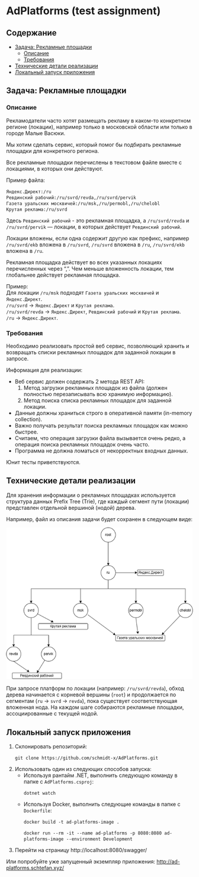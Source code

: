 # AdPlatforms (test assignment)

## Содержание
- [Задача: Рекламные площадки](#задача-рекламные-площадки)
  - [Описание](#описание)
  - [Требования](#требования)
- [Технические детали реализации](#технические-детали-реализации)
- [Локальный запуск приложения](#локальный-запуск-приложения)


## Задача: Рекламные площадки

### Описание

Рекламодатели часто хотят размещать рекламу в каком-то конкретном регионе
(локации), например только в московской области или только в городе Малые Васюки.

Мы хотим сделать сервис, который помог бы подбирать рекламные площадки для
конкретного региона.

Все рекламные площадки перечислены в текстовом файле вместе с локациями, в
которых они действуют.

Пример файла:
```
Яндекс.Директ:/ru
Ревдинский рабочий:/ru/svrd/revda,/ru/svrd/pervik
Газета уральских москвичей:/ru/msk,/ru/permobl,/ru/chelobl
Крутая реклама:/ru/svrd
```

Здесь `Ревдинский рабочий` - это рекламная площадка, a `/ru/svrd/revda` и
`/ru/svrd/pervik` — локации, в которых действует `Ревдинский рабочий`.

Локации вложены, если одна содержит другую как префикс, например `/ru/svrd/ekb`
вложена в `/ru/svrd`, `/ru/svrd` вложена в `/ru`, `/ru/svrd/ekb` вложена в `/ru`.

Рекламная площадка действует во всех указанных локациях перечисленных через “,”.
Чем меньше вложенность локации, тем глобальнее действует рекламная площадка.

Пример:
<br>Для локации `/ru/msk` подходят `Газета уральских москвичей` и `Яндекс.Директ`.
<br>`/ru/svrd` -> `Яндекс.Директ` и `Крутая реклама`.
<br>`/ru/svrd/revda` -> `Яндекс.Директ`, `Ревдинский рабочий` и `Крутая реклама`.
<br>`/ru` -> `Яндекс.Директ`.

### Требования

Необходимо реализовать простой веб сервис, позволяющий хранить и возвращать
списки рекламных площадок для заданной локации в запросе.

Информация для реализации:
- Веб сервис должен содержать 2 метода REST API:
  1. Метод загрузки рекламных площадок из файла (должен полностью перезаписывать всю хранимую информацию).
  2. Метод поиска списка рекламных площадок для заданной локации.
- Данные должны храниться строго в оперативной памяти (in-memory collection).
- Важно получать результат поиска рекламных площадок как можно быстрее.
- Считаем, что операция загрузки файла вызывается очень редко, а операция поиска рекламных площадок очень часто.
- Программа не должна ломаться от некорректных входных данных.
 
Юнит тесты приветствуются.

## Технические детали реализации

Для хранения информации о рекламных площадках используется структура данных Prefix Tree (Trie), где каждый сегмент пути
(локации) представлен отдельной вершиной (нодой) дерева.


Например, файл из описания задачи будет сохранен в следующем виде:

![Diagram](./media/Diagram.png)

При запросе платформ по локации (например: `/ru/svrd/revda`), обход дерева начинается с корневой вершины (`root`) 
и продолжается по сегментам (`ru` -> `svrd` -> `revda`), пока существует соответствующая вложенная нода. На каждом шаге
собираются рекламные площадки, ассоциированные с текущей нодой.

## Локальный запуск приложения

1. Склонировать репозиторий:
	```shell
	git clone https://github.com/schmidt-x/AdPlatforms.git
	```
2. Использовать один из следующих способов запуска:
   - Используя рантайм .NET, выполнить следующую команду в папке с `AdPlatforms.csproj`:
      ```shell
      dotnet watch 
      ```
   - Используя Docker, выполнить следующие команды в папке с `Dockerfile`:
      ```shell
      docker build -t ad-platforms-image .
      ```
      ```shell
      docker run --rm -it --name ad-platforms -p 8080:8080 ad-platforms-image --environment Development
      ```
3. Перейти на страницу http://localhost:8080/swagger/

Или попробуйте уже запущенный экземпляр приложения: http://ad-platforms.schtefan.xyz/
